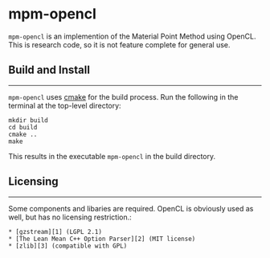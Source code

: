 mpm-opencl
==========

`mpm-opencl` is an implemention of the Material Point Method using OpenCL.
This is research code, so it is not feature complete for general use.

## Build and Install
--------------------
`mpm-opencl` uses [cmake][0] for the build process. Run the following in the 
terminal at the top-level directory:

    mkdir build
    cd build
    cmake ..
    make

This results in the executable `mpm-opencl` in the build directory.

[0]: http://www.cmake.org/

## Licensing
------------
Some components and libaries are required. OpenCL is obviously used as well,
but has no licensing restriction.:

    * [gzstream][1] (LGPL 2.1)
    * [The Lean Mean C++ Option Parser][2] (MIT license)
    * [zlib][3] (compatible with GPL)

[1]: https://gist.github.com/piti118/1508048
[2]: http://optionparser.sourceforge.net/
[3]: http://www.zlib.net/

